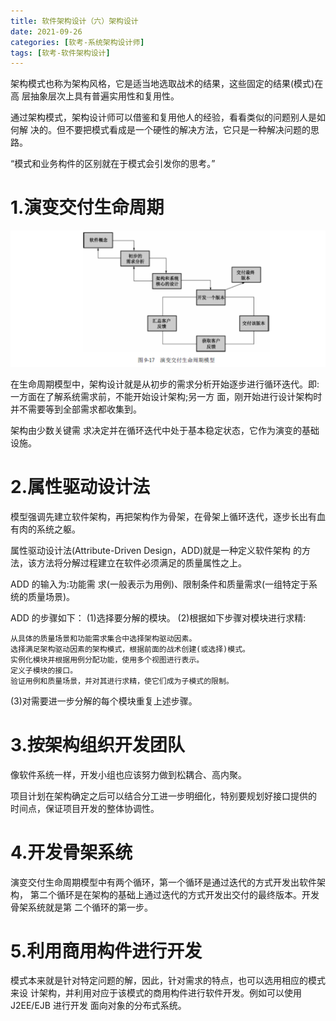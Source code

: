 ```yaml
---
title: 软件架构设计（六）架构设计
date: 2021-09-26
categories: [软考-系统架构设计师]
tags: [软考-软件架构设计]
---
```



架构模式也称为架构风格，它是适当地选取战术的结果，这些固定的结果(模式)在高 层抽象层次上具有普遍实用性和复用性。

通过架构模式，架构设计师可以借鉴和复用他人的经验，看看类似的问题别人是如何解 决的。但不要把模式看成是一个硬性的解决方法，它只是一种解决问题的思路。

“模式和业务构件的区别就在于模式会引发你的思考。”

# 1.演变交付生命周期
![](/images/ruankao/6-47.png)

在生命周期模型中，架构设计就是从初步的需求分析开始逐步进行循环迭代。即:一方面在了解系统需求前，不能开始设计架构;另一方 面，刚开始进行设计架构时并不需要等到全部需求都收集到。

架构由少数关键需 求决定并在循环迭代中处于基本稳定状态，它作为演变的基础设施。

# 2.属性驱动设计法
模型强调先建立软件架构，再把架构作为骨架，在骨架上循环迭代，逐步长出有血 有肉的系统之躯。

属性驱动设计法(Attribute-Driven Design，ADD)就是一种定义软件架构 的方法，该方法将分解过程建立在软件必须满足的质量属性之上。

ADD 的输入为:功能需 求(一般表示为用例)、限制条件和质量需求(一组特定于系统的质量场景)。

ADD 的步骤如下：
(1)选择要分解的模块。
(2)根据如下步骤对模块进行求精:
```
从具体的质量场景和功能需求集合中选择架构驱动因素。
选择满足架构驱动因素的架构模式，根据前面的战术创建(或选择)模式。
实例化模块并根据用例分配功能，使用多个视图进行表示。
定义子模块的接口。
验证用例和质量场景，并对其进行求精，使它们成为子模式的限制。
```
(3)对需要进一步分解的每个模块重复上述步骤。

# 3.按架构组织开发团队

像软件系统一样，开发小组也应该努力做到松耦合、高内聚。

项目计划在架构确定之后可以结合分工进一步明细化，特别要规划好接口提供的 时间点，保证项目开发的整体协调性。

# 4.开发骨架系统
演变交付生命周期模型中有两个循环，第一个循环是通过迭代的方式开发出软件架构， 第二个循环是在架构的基础上通过迭代的方式开发出交付的最终版本。开发骨架系统就是第 二个循环的第一步。

# 5.利用商用构件进行开发
模式本来就是针对特定问题的解，因此，针对需求的特点，也可以选用相应的模式来设 计架构，并利用对应于该模式的商用构件进行软件开发。例如可以使用 J2EE/EJB 进行开发 面向对象的分布式系统。